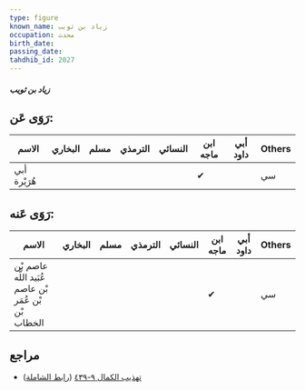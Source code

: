 ```yaml
---
type: figure
known_name: زياد بن ثويب
occupation: محدث
birth_date:
passing_date:
tahdhib_id: 2027
---
```

##### زياد بن ثويب

## رَوَى عَن:
| الاسم        | البخاري | مسلم | الترمذي | النسائي | ابن ماجه | أبي داود | Others |
| ------------ | ------- | ---- | ------- | ------- | -------- | -------- | ------ |
| أبي هُرَيْرة |         |      |         |         | ✔        |          | سي     |
## رَوَى عَنه:
| الاسم                                                | البخاري | مسلم | الترمذي | النسائي | ابن ماجه | أبي داود | Others |
| ---------------------------------------------------- | ------- | ---- | ------- | ------- | -------- | -------- | ------ |
| عاصم بْن عُبَيد اللَّه بْن عاصم بْن عُمَر بْن الخطاب |         |      |         |         | ✔        |          | سي     |
## مراجع
- [تهذيب الكمال ٩-٤٣٩](obsidian://open?vault=Tahdhib-al-Kamal&file=Figures/٢٠٢٧-زياد%20بن%20ثويب) ([رابط الشاملة](https://shamela.ws/book/3722/4679))